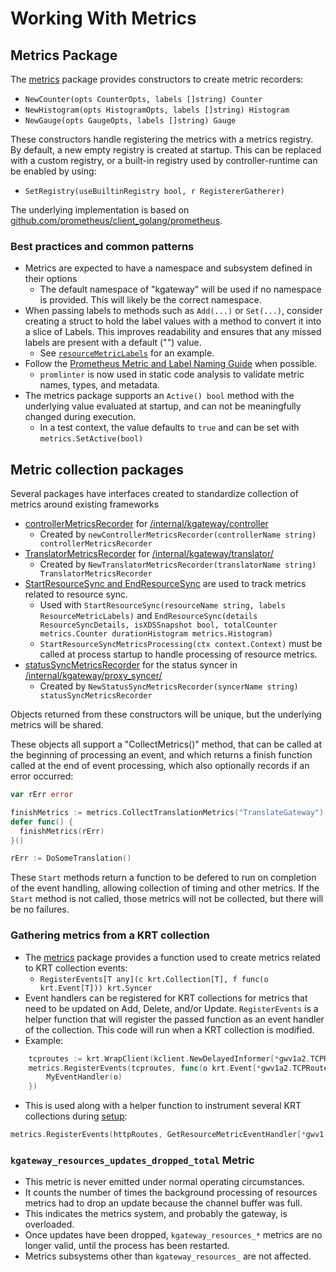 # Working With Metrics

## Metrics Package
The [metrics](/pkg/metrics/metrics.go) package provides constructors to create metric recorders:
* `NewCounter(opts CounterOpts, labels []string) Counter`
* `NewHistogram(opts HistogramOpts, labels []string) Histogram`
* `NewGauge(opts GaugeOpts, labels []string) Gauge`

These constructors handle registering the metrics with a metrics registry. By default, a new empty registry is created at startup. This can be replaced with a custom registry, or a built-in registry used by controller-runtime can be enabled by using:
* `SetRegistry(useBuiltinRegistry bool, r RegistererGatherer)`

The underlying implementation is based on [github.com/prometheus/client_golang/prometheus](github.com/prometheus/client_golang/prometheus).

### Best practices and common patterns
* Metrics are expected to have a namespace and subsystem defined in their options
  * The default namespace of "kgateway" will be used if no namespace is provided. This will likely be the correct namespace.
* When passing labels to methods such as `Add(...)` or `Set(...)`, consider creating a struct to hold the label values with a method to convert it into a slice of Labels. This improves readability and ensures that any missed labels are present with a default ("") value.
  * See [`resourceMetricLabels`](/internal/kgateway/krtcollections/metrics.go) for an example.
* Follow the [Prometheus Metric and Label Naming Guide](https://prometheus.io/docs/practices/naming/) when possible.
  * `promlinter` is now used in static code analysis to validate metric names, types, and metadata.
* The metrics package supports an `Active() bool` method with the underlying value evaluated at startup, and can not be meaningfully changed during execution.
  * In a test context, the value defaults to `true` and can be set with `metrics.SetActive(bool)`

## Metric collection packages
Several packages have interfaces created to standardize collection of metrics around existing frameworks
* [controllerMetricsRecorder](/internal/kgateway/controller/metrics.go) for [/internal/kgateway/controller](/internal/kgateway/controller/)
  * Created by `newControllerMetricsRecorder(controllerName string) controllerMetricsRecorder `
* [TranslatorMetricsRecorder](/internal/kgateway/translator/metrics/metrics.go) for [/internal/kgateway/translator/](/internal/kgateway/translator/)
  * Created by `NewTranslatorMetricsRecorder(translatorName string) TranslatorMetricsRecorder`
* [StartResourceSync and EndResourceSync](/internal/kgateway/translator/metrics/metrics.go) are used to track metrics related to resource sync.
  * Used with `StartResourceSync(resourceName string, labels ResourceMetricLabels)` and `EndResourceSync(details ResourceSyncDetails, isXDSSnapshot bool, totalCounter metrics.Counter durationHistogram metrics.Histogram)`
  * `StartResourceSyncMetricsProcessing(ctx context.Context)` must be called at process startup to handle processing of resource metrics. 
* [statusSyncMetricsRecorder](/internal/kgateway/proxy_syncer/metrics.go) for the status syncer in [/internal/kgateway/proxy_syncer/](/internal/kgateway/proxy_syncer/)
  * Created by `NewStatusSyncMetricsRecorder(syncerName string) statusSyncMetricsRecorder`

Objects returned from these constructors will be unique, but the underlying metrics will be shared.

These objects all support a "CollectMetrics()" method, that can be called at the beginning of processing an event, and which returns a finish function called at the end of event processing, which also optionally records if an error occurred:
```go
var rErr error

finishMetrics := metrics.CollectTranslationMetrics("TranslateGateway")
defer func() {
  finishMetrics(rErr)
}()

rErr := DoSomeTranslation()
```

These `Start` methods return a function to be defered to run on completion of the event handling, allowing collection of timing and other metrics. If the `Start` method is not called, those metrics will not be collected, but there will be no failures.


### Gathering metrics from a KRT collection
* The [metrics](/pkg/metrics/metrics.go) package provides a function used to create metrics related to KRT collection events:
  * `RegisterEvents[T any](c krt.Collection[T], f func(o krt.Event[T])) krt.Syncer`
* Event handlers can be registered for KRT collections for metrics that need to be updated on Add, Delete, and/or Update. `RegisterEvents` is a helper function that will register the passed function as an event handler of the collection. This code will run when a
KRT collection is modified.
* Example:
```go
	tcproutes := krt.WrapClient(kclient.NewDelayedInformer[*gwv1a2.TCPRoute](istioClient, gvr.TCPRoute, kubetypes.StandardInformer, filter), krtopts.ToOptions("TCPRoute")...)
	metrics.RegisterEvents(tcproutes, func(o krt.Event[*gwv1a2.TCPRoute]) {
		MyEventHandler(o)
	})
```
* This is used along with a helper function to instrument several KRT collections during [setup](internal/kgateway/krtcollections/setup.go):
```go
metrics.RegisterEvents(httpRoutes, GetResourceMetricEventHandler[*gwv1.HTTPRoute]())
```

### `kgateway_resources_updates_dropped_total` Metric
* This metric is never emitted under normal operating circumstances.
* It counts the number of times the background processing of resources metrics had to drop an update because the channel buffer was full.
* This indicates the metrics system, and probably the gateway, is overloaded.
* Once updates have been dropped, `kgateway_resources_*` metrics are no longer valid, until the process has been restarted.
* Metrics subsystems other than `kgateway_resources_` are not affected.
